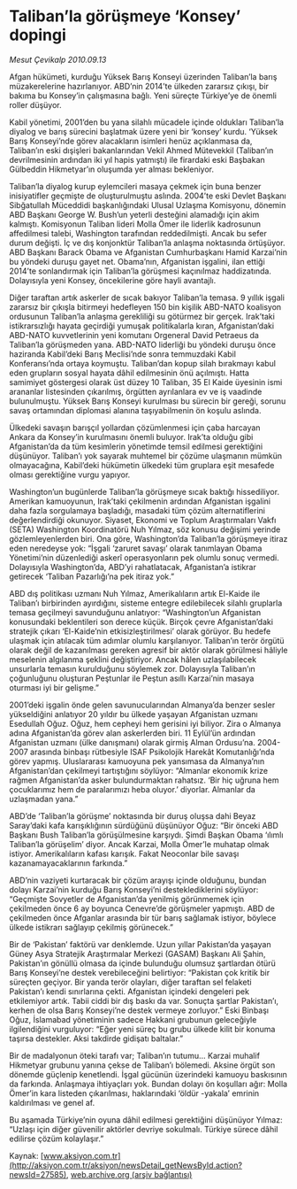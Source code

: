# Taliban’la görüşmeye ‘Konsey’ dopingi

*Mesut Çevikalp 2010.09.13*

<font class="agenda2NewsSpot">
 Afgan hükümeti, kurduğu Yüksek Barış Konseyi üzerinden Taliban’la barış müzakerelerine hazırlanıyor. ABD’nin 2014’te ülkeden zararsız çıkışı, bir bakıma bu Konsey’in çalışmasına bağlı. Yeni süreçte Türkiye’ye de önemli roller düşüyor.
</font>
<font class="newsDetail">
 <p>
 </p>
 <p class="MsoNormal">
  Kabil yönetimi, 2001’den bu yana silahlı mücadele içinde oldukları Taliban’la diyalog ve barış sürecini başlatmak üzere yeni bir ‘konsey’ kurdu. ‘Yüksek Barış Konseyi’nde görev alacakların isimleri henüz açıklanmasa da, Taliban’ın eski dışişleri bakanlarından Vekil Ahmed Mütevekkil
  <span>
  </span>
  (Taliban’ın devrilmesinin ardından iki yıl hapis yatmıştı) ile firardaki eski Başbakan Gülbeddin Hikmetyar’ın oluşumda yer alması bekleniyor.
 </p>
 <p class="MsoNormal">
  Taliban’la diyalog kurup eylemcileri masaya çekmek için buna benzer inisiyatifler geçmişte de oluşturulmuştu aslında. 2004’te eski Devlet Başkanı Sibğatullah Müceddidi başkanlığındaki Ulusal Uzlaşma Komisyonu, dönemin ABD Başkanı George W. Bush’un yeterli desteğini alamadığı için akim kalmıştı. Komisyonun Taliban lideri Molla Ömer ile liderlik kadrosunun affedilmesi talebi, Washington tarafından reddedilmişti. Ancak bu sefer durum değişti. İç ve dış konjonktür Taliban’la anlaşma noktasında örtüşüyor. ABD Başkanı Barack Obama ve Afganistan Cumhurbaşkanı Hamid Karzai’nin bu yöndeki duruşu gayet net. Obama’nın, Afganistan işgalini, ilan ettiği 2014’te sonlandırmak için Taliban’la görüşmesi kaçınılmaz haddizatında. Dolayısıyla yeni Konsey, öncekilerine göre hayli avantajlı.
 </p>
 <p class="MsoNormal">
  Diğer taraftan artık askerler de sıcak bakıyor Taliban’la temasa. 9 yıllık işgali zararsız bir çıkışla bitirmeyi hedefleyen 150 bin kişilik ABD-NATO koalisyon ordusunun Taliban’la anlaşma gerekliliği su götürmez bir gerçek. Irak’taki istikrarsızlığı hayata geçirdiği yumuşak politikalarla kıran, Afganistan’daki ABD-NATO kuvvetlerinin yeni komutanı Orgeneral David Petraeus da Taliban’la görüşmeden yana. ABD-NATO liderliği bu yöndeki duruşu önce haziranda Kabil’deki Barış Meclisi’nde sonra temmuzdaki Kabil Konferansı’nda ortaya koymuştu. Taliban’dan kopup silah bırakmayı kabul eden grupların sosyal hayata dâhil edilmesinin önü açılmıştı. Hatta samimiyet göstergesi olarak üst düzey 10 Taliban, 35 El Kaide üyesinin ismi arananlar listesinden çıkarılmış, örgütten ayrılanlara ev ve iş vaadinde bulunulmuştu. Yüksek Barış Konseyi kurulması bu sürecin bir gereği, sorunu savaş ortamından diplomasi alanına taşıyabilmenin ön koşulu aslında.
 </p>
 <p class="MsoNormal">
  Ülkedeki savaşın barışçıl yollardan çözümlenmesi için çaba harcayan Ankara da Konsey’in kurulmasını önemli buluyor. Irak’ta olduğu gibi Afganistan’da da tüm kesimlerin yönetimde temsil edilmesi gerektiğini düşünüyor. Taliban’ı yok sayarak muhtemel bir çözüme ulaşmanın mümkün olmayacağına, Kabil’deki hükümetin ülkedeki tüm gruplara eşit mesafede olması gerektiğine vurgu yapıyor.
 </p>
 <p class="MsoNormal">
  Washington’un bugünlerde Taliban’la görüşmeye sıcak baktığı hissediliyor. Amerikan kamuoyunun, Irak’taki çekilmenin ardından Afganistan işgalini daha fazla sorgulamaya başladığı, masadaki tüm çözüm alternatiflerini değerlendirdiği okunuyor. Siyaset, Ekonomi ve Toplum Araştırmaları Vakfı (SETA) Washington Koordinatörü Nuh Yılmaz, söz konusu değişimi yerinde gözlemleyenlerden biri. Ona göre, Washington’da Taliban’la görüşmeye itiraz eden neredeyse yok: “İşgali ‘zaruret savaşı’ olarak tanımlayan Obama Yönetimi’nin düzenlediği askerî operasyonların pek olumlu sonuç vermedi. Dolayısıyla Washington’da, ABD’yi rahatlatacak, Afganistan’a istikrar getirecek ‘Taliban Pazarlığı’na pek itiraz yok.”
 </p>
 <p class="MsoNormal">
  ABD dış politikası uzmanı Nuh Yılmaz, Amerikalıların artık El-Kaide ile Taliban’ı birbirinden ayırdığını, sisteme entegre edilebilecek silahlı gruplarla temasa geçilmeyi savunduğunu anlatıyor: “Washington’un Afganistan konusundaki beklentileri son derece küçük. Birçok çevre Afganistan’daki stratejik çıkarı ‘El-Kaide’nin etkisizleştirilmesi’ olarak görüyor. Bu hedefe ulaşmak için atılacak tüm adımlar olumlu karşılanıyor. Taliban’ın terör örgütü olarak değil de kazanılması gereken agresif bir aktör olarak görülmesi hâliyle meselenin algılanma şeklini değiştiriyor. Ancak hâlen uzlaşılabilecek unsurlarla temasın kurulduğunu söylemek zor. Dolayısıyla Taliban’ın çoğunluğunu oluşturan Peştunlar ile Peştun asıllı Karzai’nin masaya oturması iyi bir gelişme.”
 </p>
 <p class="MsoNormal">
  2001’deki işgalin önde gelen savunucularından Almanya’da benzer sesler yükseldiğini anlatıyor 20 yıldır bu ülkede yaşayan Afganistan uzmanı Esedullah Oğuz. Oğuz, hem cepheyi hem gerisini iyi biliyor. Zira o Almanya adına Afganistan’da görev alan askerlerden biri. 11 Eylül’ün ardından Afganistan uzmanı (ülke danışmanı) olarak girmiş Alman Ordusu’na. 2004-2007 arasında binbaşı rütbesiyle ISAF Psikolojik Harekât Komutanlığı’nda görev yapmış. Uluslararası kamuoyuna pek yansımasa da Almanya’nın Afganistan’dan çekilmeyi tartıştığını söylüyor: “Almanlar ekonomik krize rağmen Afganistan’da asker bulundurmaktan rahatsız. ‘Bir hiç uğruna hem çocuklarımız hem de paralarımızı heba oluyor.’ diyorlar. Almanlar da uzlaşmadan yana.”
 </p>
 <p class="MsoNormal">
  ABD’de ‘Taliban’la görüşme’ noktasında bir duruş oluşsa dahi Beyaz Saray’daki kafa karışıklığının sürdüğünü düşünüyor Oğuz: “Bir önceki ABD Başkanı Bush Taliban’la görüşülmesine karşıydı. Şimdi Başkan Obama ‘ılımlı Taliban’la görüşelim’ diyor. Ancak Karzai, Molla Ömer’le muhatap olmak istiyor. Amerikalıların kafası karışık. Fakat Neoconlar bile savaşı kazanamayacaklarının farkında.”
 </p>
 <p class="MsoNormal">
  ABD’nin vaziyeti kurtaracak bir çözüm arayışı içinde olduğunu, bundan dolayı Karzai’nin kurduğu Barış Konseyi’ni desteklediklerini söylüyor: “Geçmişte Sovyetler de Afganistan’da yenilmiş görünmemek için çekilmeden önce 6 ay boyunca Cenevre’de görüşmeler yapmıştı. ABD de çekilmeden önce Afganlar arasında bir tür barış sağlamak istiyor, böylece ülkede istikrarı sağlayıp çekilmiş görünecek.”
 </p>
 <p class="MsoNormal">
  Bir de ‘Pakistan’ faktörü var denklemde. Uzun yıllar Pakistan’da yaşayan Güney Asya Stratejik Araştırmalar Merkezi (GASAM) Başkanı Ali Şahin, Pakistan’ın gönüllü olmasa da içinde bulunduğu olumsuz şartlardan ötürü Barış Konseyi’ne destek verebileceğini belirtiyor: “Pakistan çok kritik bir süreçten geçiyor. Bir yanda terör olayları, diğer taraftan sel felaketi Pakistan’ı kendi sınırlarına çekti. Afganistan içindeki dengeleri pek etkilemiyor artık. Tabii ciddi bir dış baskı da var. Sonuçta şartlar Pakistan’ı, kerhen de olsa Barış Konseyi’ne destek vermeye zorluyor.” Eski Binbaşı Oğuz, İslamabad yönetiminin sadece Hakkani grubunun geleceğiyle ilgilendiğini vurguluyor: “Eğer yeni süreç bu grubu ülkede kilit bir konuma taşırsa destekler. Aksi takdirde gidişatı baltalar.”
 </p>
 <p class="MsoNormal">
  Bir de madalyonun öteki tarafı var; Taliban’ın tutumu… Karzai muhalif Hikmetyar grubunu yanına çekse de Taliban’ı bölemedi. Aksine örgüt son dönemde güçlenip kenetlendi. İşgal gücünün üzerindeki kamuoyu baskısının da farkında. Anlaşmaya ihtiyaçları yok. Bundan dolayı ön koşulları ağır: Molla Ömer’in kara listeden çıkarılması, haklarındaki ‘öldür -yakala’ emrinin kaldırılması ve genel af.
 </p>
 <p class="MsoNormal">
  Bu aşamada Türkiye’nin
  <span>
  </span>
  oyuna dâhil edilmesi gerektiğini düşünüyor Yılmaz: “Uzlaşı için diğer güvenilir aktörler devriye sokulmalı. Türkiye sürece dâhil edilirse çözüm kolaylaşır.”
 </p>
 <p>
 </p>
</font>

Kaynak: [www.aksiyon.com.tr](http://aksiyon.com.tr/aksiyon/newsDetail_getNewsById.action?newsId=27585), [web.archive.org (arşiv bağlantısı)](http://web.archive.org/web/20100922051210/http://aksiyon.com.tr/aksiyon/newsDetail_getNewsById.action?newsId=27585)
